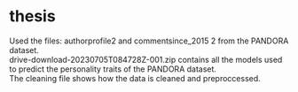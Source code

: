 # thesis
Used the files: authorprofile2 and commentsince_2015 2 from the PANDORA dataset. <br>
drive-download-20230705T084728Z-001.zip contains all the models used to predict the personality traits of the PANDORA dataset.<br>
The cleaning file shows how the data is cleaned and preproccessed. 
